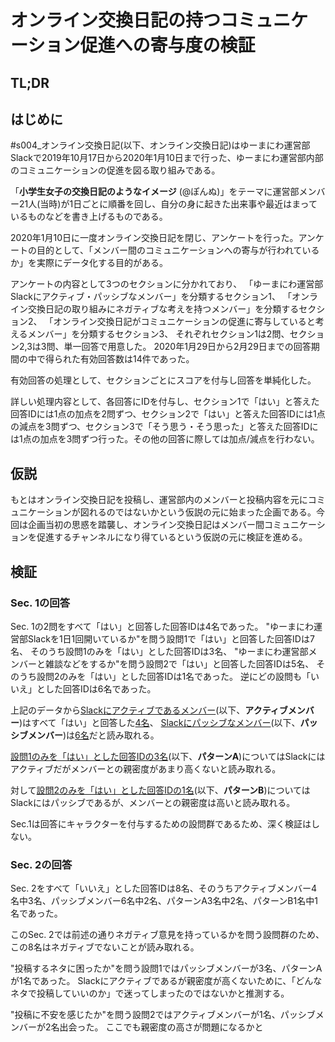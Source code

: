 # オンライン交換日記の持つコミュニケーション促進への寄与度の検証

## TL;DR



## はじめに

#s004_オンライン交換日記(以下、オンライン交換日記)はゆーまにわ運営部Slackで2019年10月17日から2020年1月10日まで行った、ゆーまにわ運営部内部のコミュニケーションの促進を図る取り組みである。

「**小学生女子の交換日記のようなイメージ** (@ぽんぬ)」をテーマに運営部メンバー21人(当時)が1日ごとに順番を回し、自分の身に起きた出来事や最近はまっているものなどを書き上げるものである。

2020年1月10日に一度オンライン交換日記を閉じ、アンケートを行った。アンケートの目的として、「メンバー間のコミュニケーションへの寄与が行われているか」を実際にデータ化する目的がある。

アンケートの内容として3つのセクションに分かれており、
「ゆーまにわ運営部Slackにアクティブ・パッシブなメンバー」を分類するセクション1、
「オンライン交換日記の取り組みにネガティブな考えを持つメンバー」を分類するセクション2、
「オンライン交換日記がコミュニケーションの促進に寄与していると考えるメンバー」を分類するセクション3、
それぞれセクション1は2問、セクション2,3は3問、単一回答で用意した。
2020年1月29日から2月29日までの回答期間の中で得られた有効回答数は14件であった。

有効回答の処理として、セクションごとにスコアを付与し回答を単純化した。

詳しい処理内容として、各回答にIDを付与し、セクション1で「はい」と答えた回答IDには1点の加点を2問ずつ、セクション2で「はい」と答えた回答IDには1点の減点を3問ずつ、セクション3で「そう思う・そう思った」と答えた回答IDには1点の加点を3問ずつ行った。その他の回答に際しては加点/減点を行わない。

## 仮説

もとはオンライン交換日記を投稿し、運営部内のメンバーと投稿内容を元にコミュニケーションが図れるのではないかという仮説の元に始まった企画である。今回は企画当初の思惑を踏襲し、オンライン交換日記はメンバー間コミュニケーションを促進するチャンネルになり得ているという仮説の元に検証を進める。

## 検証

### Sec. 1の回答

Sec. 1の2問をすべて「はい」と回答した回答IDは4名であった。
"ゆーまにわ運営部Slackを1日1回開いているか"を問う設問1で「はい」と回答した回答IDは7名、
そのうち設問1のみを「はい」とした回答IDは3名、
"ゆーまにわ運営部メンバーと雑談などをするか"を問う設問2で「はい」と回答した回答IDは5名、
そのうち設問2のみを「はい」とした回答IDは1名であった。
逆にどの設問も「いいえ」とした回答IDは6名であった。

上記のデータから<u>Slackにアクティブであるメンバー</u>(以下、**アクティブメンバー**)はすべて「はい」と回答した<u>4名</u>、
<u>Slackにパッシブなメンバー</u>(以下、**パッシブメンバー**)は<u>6名</u>だと読み取れる。

<u>設問1のみを「はい」とした回答IDの3名</u>(以下、**パターンA**)についてはSlackにはアクティブだがメンバーとの親密度があまり高くないと読み取れる。

対して<u>設問2のみを「はい」とした回答IDの1名</u>(以下、**パターンB**)についてはSlackにはパッシブであるが、メンバーとの親密度は高いと読み取れる。

Sec.1は回答にキャラクターを付与するための設問群であるため、深く検証はしない。

### Sec. 2の回答

Sec. 2をすべて「いいえ」とした回答IDは8名、そのうちアクティブメンバー4名中3名、パッシブメンバー6名中2名、パターンA3名中2名、パターンB1名中1名であった。

このSec. 2では前述の通りネガティブ意見を持っているかを問う設問群のため、この8名はネガティブでないことが読み取れる。

"投稿するネタに困ったか"を問う設問1ではパッシブメンバーが3名、パターンAが1名であった。
Slackにアクティブであるが親密度が高くないために、「どんなネタで投稿していいのか」で迷ってしまったのではないかと推測する。

"投稿に不安を感じたか"を問う設問2ではアクティブメンバーが1名、パッシブメンバーが2名出会った。
ここでも親密度の高さが問題になるかと

